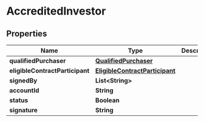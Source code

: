 

# AccreditedInvestor


## Properties

| Name | Type | Description | Notes |
|------------ | ------------- | ------------- | -------------|
|**qualifiedPurchaser** | [**QualifiedPurchaser**](QualifiedPurchaser.md) |  |  [optional] |
|**eligibleContractParticipant** | [**EligibleContractParticipant**](EligibleContractParticipant.md) |  |  [optional] |
|**signedBy** | **List&lt;String&gt;** |  |  [optional] |
|**accountId** | **String** |  |  [optional] |
|**status** | **Boolean** |  |  [optional] |
|**signature** | **String** |  |  [optional] |



